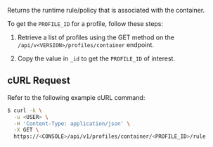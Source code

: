 Returns the runtime rule/policy that is associated with the container.

To get the `PROFILE_ID` for a profile, follow these steps:

1. Retrieve a list of profiles using the GET method on the `/api/v<VERSION>/profiles/container` endpoint.

2. Copy the value in `_id` to get the `PROFILE_ID` of interest.

## cURL Request

Refer to the following example cURL command:

```bash
$ curl -k \
  -u <USER> \
  -H 'Content-Type: application/json' \
  -X GET \
  https://<CONSOLE>/api/v1/profiles/container/<PROFILE_ID>/rule
```
